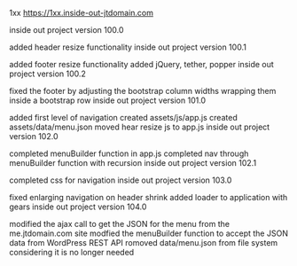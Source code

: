 1xx
https://1xx.inside-out-jtdomain.com

inside out project version 100.0

added header resize functionality
inside out project version 100.1

added footer resize functionality
added jQuery, tether, popper
inside out project version 100.2

fixed the footer by adjusting the bootstrap column widths wrapping them inside a bootstrap row
inside out project version 101.0

added first level of navigation
created assets/js/app.js
created assets/data/menu.json
moved hear resize js to app.js
inside out project version 102.0

completed menuBuilder function in app.js
completed nav through menuBuilder function with recursion
inside out project version 102.1

completed css for navigation
inside out project version 103.0

fixed enlarging navigation on header shrink
added loader to application with gears
inside out project version 104.0

modified the ajax call to get the JSON for the menu from the me.jtdomain.com site
modfied the menuBuilder function to accept the JSON data from WordPress REST API
romoved data/menu.json from file system considering it is no longer needed
